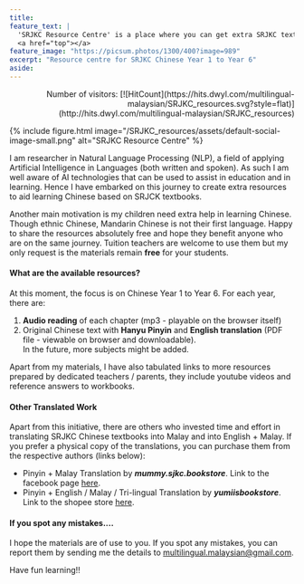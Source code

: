 ```yaml
---
title:
feature_text: |
  'SRJKC Resource Centre' is a place where you can get extra SRJKC textbook-related resources **free of charge**. \ [![HitCount](https://hits.dwyl.com/multilingual-malaysian/SRJKC_resources.svg?style=flat)](http://hits.dwyl.com/multilingual-malaysian/SRJKC_resources)
  <a href="top"></a>
feature_image: "https://picsum.photos/1300/400?image=989"
excerpt: "Resource centre for SRJKC Chinese Year 1 to Year 6"
aside: 
---
```

<div style="text-align: right">Number of visitors: [![HitCount](https://hits.dwyl.com/multilingual-malaysian/SRJKC_resources.svg?style=flat)](http://hits.dwyl.com/multilingual-malaysian/SRJKC_resources)</div>

{% include figure.html image="/SRJKC_resources/assets/default-social-image-small.png" alt="SRJKC Resource Centre" %}

I am researcher in Natural Language Processing (NLP), a field of applying Artificial Intelligence in Languages (both written and spoken). As such I am well aware of AI technologies that can be used to assist in education and in learning. Hence I have embarked on this journey to create extra resources to aid learning Chinese based on SRJCK textbooks.

Another main motivation is my children need extra help in learning Chinese. Though ethnic Chinese, Mandarin Chinese is not their first language. Happy to share the resources absolutely free and hope they benefit anyone who are on the same journey. Tuition teachers are welcome to use them but my only request is the materials remain **free** for your students. 

#### What are the available resources?
At this moment, the focus is on Chinese Year 1 to Year 6. For each year, there are:
1. **Audio reading** of each chapter (mp3 - playable on the browser itself)
2. Original Chinese text with **Hanyu Pinyin** and **English translation** (PDF file - viewable on browser and downloadable).\
In the future, more subjects might be added. 

Apart from my materials, I have also tabulated links to more resources prepared by dedicated teachers / parents, they include youtube videos and reference answers to workbooks.

#### Other Translated Work
Apart from this initiative, there are others who invested time and effort in translating SRJKC Chinese textbooks into Malay and into English + Malay. If you prefer a physical copy of the translations, you can purchase them from the respective authors (links below):
- Pinyin + Malay Translation by ***mummy.sjkc.bookstore***. Link to the facebook page [here](https://www.facebook.com/search/top?q=mummy.sjkc.bookstore).
- Pinyin + English / Malay / Tri-lingual Translation by ***yumiisbookstore***. Link to the shopee store [here](https://shopee.com.my/yumiisbookstore).

#### If you spot any mistakes....
I hope the materials are of use to you. If you spot any mistakes, you can report them by sending me the details to multilingual.malaysian@gmail.com.

Have fun learning!!


